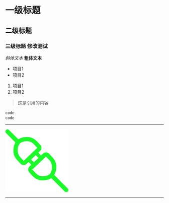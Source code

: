 # 一级标题
## 二级标题
### 三级标题 修改测试

*斜体文本*
**粗体文本**

- 项目1
- 项目2

1. 项目1
2. 项目2

> 这是引用的内容

```
code
code
```

 ---

![示例图片](connect.png)


 ---
